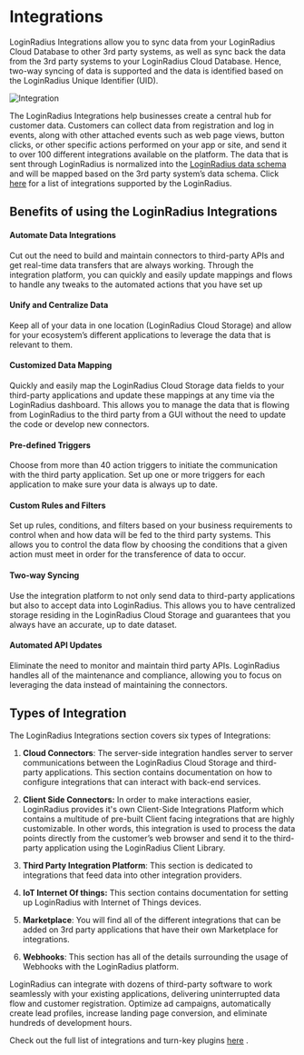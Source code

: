 # Integrations 

LoginRadius Integrations allow you to sync data from your LoginRadius Cloud Database to other 3rd party systems, as well as sync back the data from the 3rd party systems to your LoginRadius Cloud Database. Hence, two-way syncing of data is supported and the data is identified based on the LoginRadius Unique Identifier (UID).

![Integration](https://apidocs.lrcontent.com/images/1_280065ef31d281efac7.08660147.png "Flow Chart")

The LoginRadius Integrations help businesses create a central hub for customer data. Customers can collect data from registration and log in events, along with other attached events such as web page views, button clicks, or other specific actions performed on your app or site, and send it to over 100 different integrations available on the platform. The data that is sent through LoginRadius is normalized into the [LoginRadius data schema](https://www.loginradius.com/docs/api/v2/user-registration/detailed-data-point) and will be mapped based on the 3rd party system’s data schema. Click [here](https://www.loginradius.com/docs/api/v2/integrations/available-integrations) for a list of integrations supported by the LoginRadius.


## Benefits of using the LoginRadius Integrations

#### Automate Data Integrations

Cut out the need to build and maintain connectors to third-party APIs and get real-time data transfers that are always working. Through the integration platform, you can quickly and easily update mappings and flows to handle any tweaks to the automated actions that you have set up

#### Unify and Centralize Data
Keep all of your data in one location (LoginRadius Cloud Storage) and allow for your ecosystem’s different applications to leverage the data that is relevant to them.

#### Customized Data Mapping
Quickly and easily map the LoginRadius Cloud Storage data fields to your third-party applications and update these mappings at any time via the LoginRadius dashboard. This allows you to manage the data that is flowing from LoginRadius to the third party from a GUI without the need to update the code or develop new connectors.

#### Pre-defined Triggers
Choose from more than 40 action triggers to initiate the communication with the third party application. Set up one or more triggers for each application to make sure your data is always up to date.

#### Custom Rules and Filters
Set up rules, conditions, and filters based on your business requirements to control when and how data will be fed to the third party systems. This allows you to control the data flow by choosing the conditions that a given action must meet in order for the transference of data to occur.

#### Two-way Syncing
Use the integration platform to not only send data to third-party applications but also to accept data into LoginRadius. This allows you to have centralized storage residing in the LoginRadius Cloud Storage and guarantees that you always have an accurate, up to date dataset.

#### Automated API Updates
Eliminate the need to monitor and maintain third party APIs. LoginRadius handles all of the maintenance and compliance, allowing you to focus on leveraging the data instead of maintaining the connectors.

## Types of Integration

The LoginRadius Integrations section covers six types of Integrations:

1. **Cloud Connectors**: The server-side integration handles server to server communications between the LoginRadius Cloud Storage and third-party applications. This section contains documentation on how to configure integrations that can interact with back-end services.

2. **Client Side Connectors:** In order to make interactions easier, LoginRadius provides it's own Client-Side Integrations Platform which contains a multitude of pre-built Client facing integrations that are highly customizable. In other words, this integration is used to process the data points directly from the customer’s web browser and send it to the third-party application using the LoginRadius Client Library.

3. **Third Party Integration Platform**: This section is dedicated to integrations that feed data into other integration providers. 

4. **IoT Internet Of things:** This section contains documentation for setting up LoginRadius with Internet of Things devices.

5. **Marketplace**: You will find all of the different integrations that can be added on 3rd party applications that have their own Marketplace for integrations.

6. **Webhooks**: This section has all of the details surrounding the usage of Webhooks with the LoginRadius platform.

LoginRadius can integrate with dozens of third-party software to work seamlessly with your existing applications, delivering uninterrupted data flow and customer registration. Optimize ad campaigns, automatically create lead profiles, increase landing page conversion, and eliminate hundreds of development hours.

Check out the full list of integrations and turn-key plugins [here](https://www.loginradius.com/docs/integrations/available-integrations/)
.
